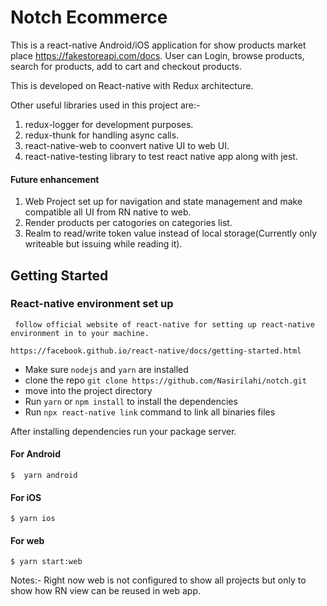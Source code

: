 # Notch Ecommerce


This is a react-native Android/iOS application for show products market place https://fakestoreapi.com/docs. User can Login, browse products, search for products, add to cart and checkout products. 


This is developed on React-native with Redux architecture.

Other useful libraries used in this project are:- 
1. redux-logger for development purposes. 
2. redux-thunk for handling async calls. 
3. react-native-web to coonvert native UI to web UI. 
4. react-native-testing library to test react native app along with jest.

#### Future enhancement 
1. Web Project set up for navigation and state management and make compatible all UI from RN native to web. 
2. Render products per catogories on categories list. 
3. Realm to read/write token value instead of local storage(Currently only writeable but issuing while reading it).


## Getting Started

### React-native environment set up

```
 follow official website of react-native for setting up react-native environment in to your machine.

https://facebook.github.io/react-native/docs/getting-started.html 
```

* Make sure `nodejs` and `yarn` are installed
* clone the repo `git clone https://github.com/Nasirilahi/notch.git`
* move into the project directory
* Run `yarn` or `npm install` to install the dependencies
* Run `npx react-native link` command to link all binaries files

 After installing dependencies run your package server.


#### For Android
```
$  yarn android
```
#### For iOS

```
$ yarn ios
```

#### For web

```
$ yarn start:web
```


Notes:- Right now web is not configured to show all projects but only to show how RN view can be reused in web app. 
